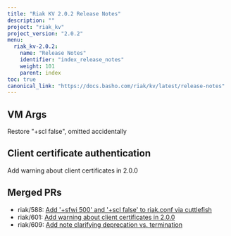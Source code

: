 ```yaml
---
title: "Riak KV 2.0.2 Release Notes"
description: ""
project: "riak_kv"
project_version: "2.0.2"
menu:
  riak_kv-2.0.2:
    name: "Release Notes"
    identifier: "index_release_notes"
    weight: 101
    parent: index
toc: true
canonical_link: "https://docs.basho.com/riak/kv/latest/release-notes"
---
```


## VM Args
Restore "+scl false", omitted accidentally

## Client certificate authentication
Add warning about client certificates in 2.0.0

## Merged PRs
* riak/588: [Add '+sfwi 500' and '+scl false' to riak.conf via cuttlefish](https://github.com/basho/riak/pull/588)
* riak/601: [Add warning about client certificates in 2.0.0](https://github.com/basho/riak/pull/601)
* riak/609: [Add note clarifying deprecation vs. termination](https://github.com/basho/riak/pull/609)
